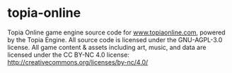 topia-online
============

Topia Online game engine source code for www.topiaonline.com, powered by the Topia Engine.  All source code is licensed under the GNU-AGPL-3.0 license.  All game content & assets including art, music, and data are licensed under the CC BY-NC 4.0 license: http://creativecommons.org/licenses/by-nc/4.0/
